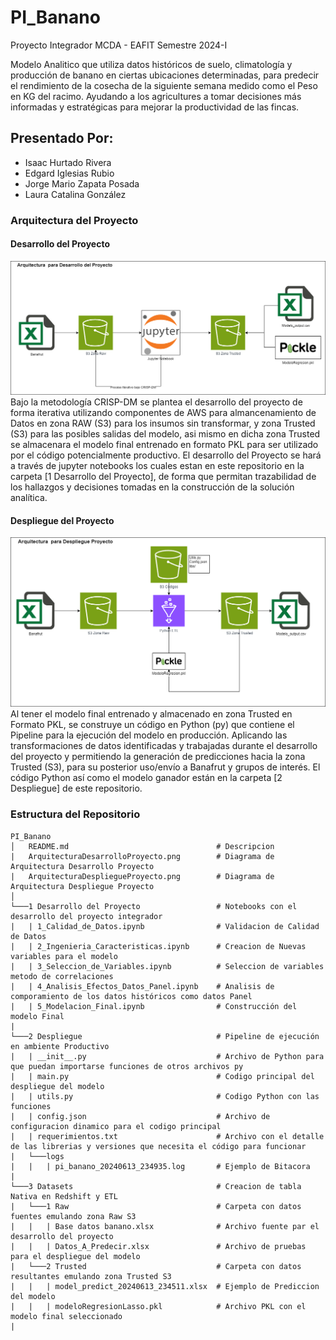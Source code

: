 # PI_Banano
Proyecto Integrador MCDA - EAFIT Semestre 2024-I

Modelo Analitico que utiliza datos históricos de suelo, climatología y producción de banano en ciertas ubicaciones determinadas, para predecir el rendimiento de la cosecha de la siguiente semana medido como el Peso en KG del racimo.
Ayudando a los agricultures a tomar decisiones más informadas y estratégicas para mejorar la productividad de las fincas.

## Presentado Por:
- Isaac Hurtado Rivera
- Edgard Iglesias Rubio
- Jorge Mario Zapata Posada
- Laura Catalina González

### Arquitectura del Proyecto 

#### Desarrollo del Proyecto
![arquitecturaDesarrollo](ArquitecturaDesarrolloProyectov2.png)
Bajo la metodología CRISP-DM se plantea el desarrollo del proyecto de forma iterativa utilizando componentes de AWS para almancenamiento de Datos en zona RAW (S3) para los insumos sin transformar, y zona Trusted (S3) para las posibles salidas del modelo, asi mismo en dicha zona Trusted se almacenara el modelo final entrenado en formato PKL para ser utilizado por el código potencialmente productivo.
El desarrollo del Proyecto se hará a través de jupyter notebooks los cuales estan en este repositorio en la carpeta [1 Desarrollo del Proyecto], de forma que permitan trazabilidad de los hallazgos y decisiones tomadas en la construcción de la solución analítica.

#### Despliegue del Proyecto
![arquitecturaDespliegue](ArquitecturaDespliegueProyectov2.png)
Al tener el modelo final entrenado y almacenado en zona Trusted en Formato PKL, se construye un código en Python (py) que contiene el Pipeline para la ejecución del modelo en producción. Aplicando las transformaciones de datos identificadas y trabajadas durante el desarrollo del proyecto y permitiendo la generación de predicciones hacia la zona Trusted (S3), para su posterior uso/envío a Banafrut y grupos de interés. 
El código Python así como el modelo ganador están en la carpeta [2 Despliegue] de este repositorio.

### Estructura del Repositorio
```
PI_Banano
│   README.md                                 # Descripcion
|   ArquitecturaDesarrolloProyecto.png        # Diagrama de Arquitectura Desarrollo Proyecto
|   ArquitecturaDespliegueProyecto.png        # Diagrama de Arquitectura Despliegue Proyecto
│   
└───1 Desarrollo del Proyecto                 # Notebooks con el desarrollo del proyecto integrador
|   | 1_Calidad_de_Datos.ipynb                # Validacion de Calidad de Datos
|   | 2_Ingenieria_Caracteristicas.ipynb      # Creacion de Nuevas variables para el modelo
|   | 3_Seleccion_de_Variables.ipynb          # Seleccion de variables metodo de correlaciones
|   | 4_Analisis_Efectos_Datos_Panel.ipynb    # Analisis de comporamiento de los datos históricos como datos Panel
|   | 5_Modelacion_Final.ipynb                # Construcción del modelo Final
|   
└───2 Despliegue                              # Pipeline de ejecución en ambiente Productivo
|   | __init__.py                             # Archivo de Python para que puedan importarse funciones de otros archivos py
|   | main.py                                 # Codigo principal del despliegue del modelo
|   | utils.py                                # Codigo Python con las funciones 
|   | config.json                             # Archivo de configuracion dinamico para el codigo principal
|   | requerimientos.txt                      # Archivo con el detalle de las librerias y versiones que necesita el código para funcionar
|   └───logs 
|   |   | pi_banano_20240613_234935.log       # Ejemplo de Bitacora
|   
└───3 Datasets                                # Creacion de tabla Nativa en Redshift y ETL
|   └───1 Raw                                 # Carpeta con datos fuentes emulando zona Raw S3
|   |   | Base datos banano.xlsx              # Archivo fuente par el desarrollo del proyecto
|   |   | Datos_A_Predecir.xlsx               # Archivo de pruebas para el despliegue del modelo
|   └───2 Trusted                             # Carpeta con datos resultantes emulando zona Trusted S3
|   |   | model_predict_20240613_234511.xlsx  # Ejemplo de Prediccion del modelo
|   |   | modeloRegresionLasso.pkl            # Archivo PKL con el modelo final seleccionado
|   
```
